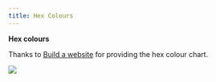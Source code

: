 ```yaml
---
title: Hex Colours
---
```


**Hex colours**

Thanks to [Build a website](http://www.build-a-website.net/hex-color-codes/) for providing the hex colour chart.

![](/images/hexColours/Hex-color-codes.png)
